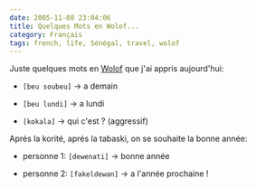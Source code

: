 ```yaml
---
date: 2005-11-08 23:04:06
title: Quelques Mots en Wolof...
category: Français
tags: french, life, Sénégal, travel, wolof
---
```


Juste quelques mots en [Wolof](http://fr.wikipedia.org/wiki/Wolof) que j'ai appris aujourd'hui:

  * `[beu soubeu]` -> a demain

  * `[beu lundi]` -> a lundi

  * `[kokala]` -> qui c'est ? (aggressif)

Aprés la korité, aprés la tabaski, on se souhaite la bonne année:

  * personne 1: `[dewenati]` -> bonne année

  * personne 2: `[fakeldewan]` -> a l'année prochaine&nbsp;!


